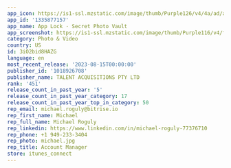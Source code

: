 ```yaml
---
app_icon: https://is1-ssl.mzstatic.com/image/thumb/Purple126/v4/4a/ad/a5/4aada51a-8d78-bfad-6d98-b809d658f9e2/AppIcon-1x_U007emarketing-0-10-0-sRGB-85-220.png/1024x1024bb.png
app_id: '1335877157'
app_name: App Lock · Secret Photo Vault
app_screenshot: https://is1-ssl.mzstatic.com/image/thumb/Purple116/v4/fc/f7/92/fcf79243-a7b5-6583-fbe5-ff38342589e6/be27b061-fc42-4b88-9de7-8c661ae5ce50_Screen_1.png/1242x2688bb.png
category: Photo & Video
country: US
id: 3iO2bid8HAZG
language: en
most_recent_release: '2023-08-15T00:00:00'
publisher_id: '1018926708'
publisher_name: TALENT ACQUISITIONS PTY LTD
rank: '451'
release_count_in_past_year: '5'
release_count_in_past_year_category: 17
release_count_in_past_year_top_in_category: 50
rep_email: michael.roguly@bitrise.io
rep_first_name: Michael
rep_full_name: Michael Roguly
rep_linkedin: https://www.linkedin.com/in/michael-roguly-77376710
rep_phone: +1 949-233-3404
rep_photo: michael.jpg
rep_title: Account Manager
store: itunes_connect
---
```

